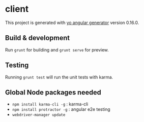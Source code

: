 # client

This project is generated with [yo angular generator](https://github.com/yeoman/generator-angular)
version 0.16.0.

## Build & development

Run `grunt` for building and `grunt serve` for preview.

## Testing

Running `grunt test` will run the unit tests with karma.

## Global Node packages needed
* `npm install karma-cli -g` : karma-cli
* `npm install protractor -g` : angular e2e testing
* `webdriver-manager update`
